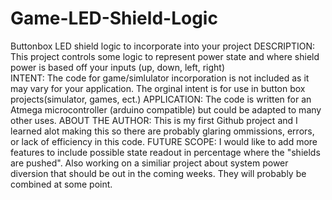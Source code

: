 # Game-LED-Shield-Logic
Buttonbox LED shield logic to incorporate into your project
DESCRIPTION:
This project controls some logic to represent power state and where shield power is based off your inputs (up, down, left, right)  
INTENT:
The code for game/simlulator incorporation is not included as it may vary for your application.  The orginal intent is for use in button box projects(simulator, games, ect.)
APPLICATION:
The code is written for an Atmega microcontroller (arduino compatible) but could be adapted to many other uses.
ABOUT THE AUTHOR:
This is my first Github project and I learned alot making this so there are probably glaring ommissions, errors, or lack of efficiency in this code.
FUTURE SCOPE:
I would like to add more features to include possible state readout in percentage where the "shields are pushed".  Also working on a similiar project about system power diversion that should be out in the coming weeks. They will probably be combined at some point.
